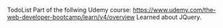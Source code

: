 TodoList 
Part of the follwing Udemy course: https://www.udemy.com/the-web-developer-bootcamp/learn/v4/overview
Learned about JQuery.
